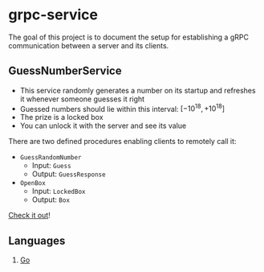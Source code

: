 # grpc-service

The goal of this project is to document the setup for establishing a gRPC communication between a server and its clients.

## GuessNumberService

- This service randomly generates a number on its startup and refreshes it whenever someone guesses it right
- Guessed numbers should lie within this interval: $[-10^{18}, +10^{18}]$
- The prize is a locked box
- You can unlock it with the server and see its value

There are two defined procedures enabling clients to remotely call it:
- `GuessRandomNumber`
  - Input: `Guess`
  - Output: `GuessResponse`
- `OpenBox`
  - Input: `LockedBox`
  - Output: `Box`

[Check it out](/protos/example.proto)!

## Languages

1. [Go](/go/README.md)
